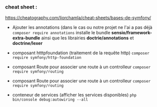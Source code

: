 ### cheat sheet :
https://cheatography.com/liorchamla/cheat-sheets/bases-de-symfony/


* Ajouter les annotations (dans le cas ou notre projet ne l'ai a pas déjà
`` composer require annotations ``
installe le bundle **sensio/framework-extra-bundle** ainsi que les librairies **doctrie/annotations** et **doctrine/lexer**

* composant htttpfoundation (traitement de la requête http)
`` composer require symfony/http-foundation ``

* composant Route pour associer une route à un controlleur
`` composer require symfony/routing ``

* composant Route pour associer une route à un controlleur
`` composer require symfony/routing ``

* conteneur de services (afficher les services disponibles)
`` php bin/console debug:autowiring --all ``